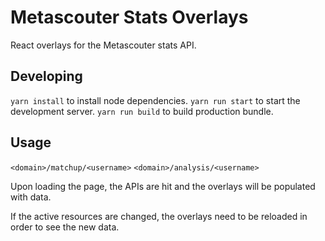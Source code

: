 # Metascouter Stats Overlays

React overlays for the Metascouter stats API.


## Developing

`yarn install` to install node dependencies.
`yarn run start` to start the development server.
`yarn run build` to build production bundle.


## Usage 

`<domain>/matchup/<username>`
`<domain>/analysis/<username>`

Upon loading the page, the APIs are hit and the overlays will be populated with
data.

If the active resources are changed, the overlays need to be reloaded in order
to see the new data.
